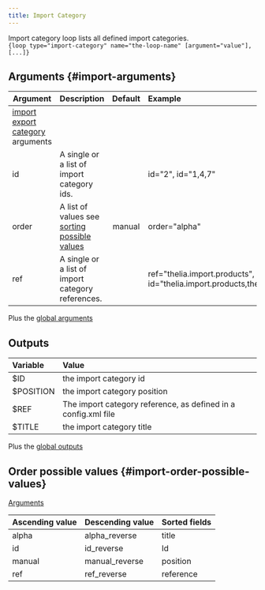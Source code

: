 ```yaml
---
title: Import Category
---
```


Import category loop lists all defined import categories.  
`{loop type="import-category" name="the-loop-name" [argument="value"], [...]}`

## Arguments {#import-arguments}

| Argument                                                   | Description                                                                   | Default | Example                                                                          |
|------------------------------------------------------------|:------------------------------------------------------------------------------|:-------:|:---------------------------------------------------------------------------------|
| [import export category](./ImportExportCategory) arguments |                                                                               |         |                                                                                  |
| id                                                         | A single or a list of import category ids.                                    |         | id="2", id="1,4,7"                                                               |
| order                                                      | A list of values see [sorting possible values](#import-order-possible-values) | manual  | order="alpha"                                                                    |
| ref                                                        | A single or a list of import category references.                             |         | ref="thelia.import.products", id="thelia.import.products,thelia.import.modules"  |

Plus the [global arguments](./global_arguments)

## Outputs

| Variable  | Value                                                          |
|:----------|:---------------------------------------------------------------|
| $ID       | the import category id                                         |
| $POSITION | the import category position                                   |
| $REF      | The import category reference, as defined in a config.xml file |
| $TITLE    | the import category title                                      |

Plus the [global outputs](./global_outputs)

## Order possible values {#import-order-possible-values}

[Arguments](#import-arguments)

| Ascending value | Descending value | Sorted fields |
|-----------------|------------------|:--------------|
| alpha           | alpha_reverse    | title         |
| id              | id_reverse       | Id            |
| manual          | manual_reverse   | position      |
| ref             | ref_reverse      | reference     |
